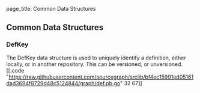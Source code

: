 page_title: Common Data Structures

## Common Data Structures

### DefKey
The DefKey data structure is used to uniquely identify a definition, either locally, or in
another repository. This can be versioned, or unversioned.
[[.code "https://raw.githubusercontent.com/sourcegraph/srclib/bf4ec15991ed05161dad3694f8729d48c5124844/graph/def.pb.go" 32 67]]
